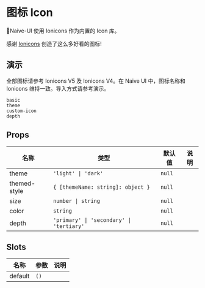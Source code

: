 # 图标 Icon
Naive-UI 使用 Ionicons 作为内置的 Icon 库。

感谢 [Ionicons](https://github.com/ionic-team/ionicons) 创造了这么多好看的图标!

## 演示
全部图标请参考 <n-a href="https://ionicons.com/" target="_blank" rel="noreferer noopener">Ionicons V5</n-a> 及 <n-a href="https://ionicons.com/v4/" target="_blank" rel="noreferer noopener">Ionicons V4</n-a>。在 Naive UI 中，图标名称和 Ionicons 维持一致。导入方式请参考演示。
```demo
basic
theme
custom-icon
depth
```

## Props
|名称|类型|默认值|说明|
|-|-|-|-|
|theme|`'light' \| 'dark'`|`null`||
|themed-style|`{ [themeName: string]: object }`|`null`||
|size|`number \| string`|`null`||
|color|`string`|`null`||
|depth|`'primary' \| 'secondary' \| 'tertiary'`|`null`||


## Slots
|名称|参数|说明|
|-|-|-|
|default|`()`||

